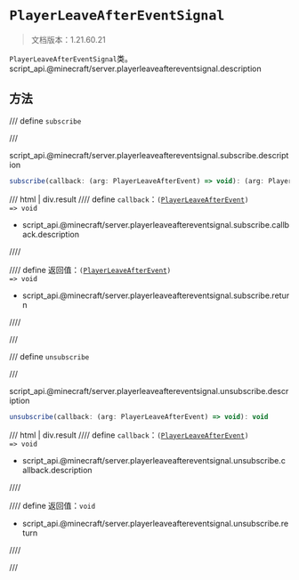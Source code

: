 # `PlayerLeaveAfterEventSignal`

> 文档版本：1.21.60.21

`PlayerLeaveAfterEventSignal`类。script_api.@minecraft/server.playerleaveaftereventsignal.description

## 方法

/// define
`subscribe`


///

script_api.@minecraft/server.playerleaveaftereventsignal.subscribe.description

```js
subscribe(callback: (arg: PlayerLeaveAfterEvent) => void): (arg: PlayerLeaveAfterEvent) => void
```

/// html | div.result
//// define
`callback`：<code>(<a href="../playerleaveafterevent/">PlayerLeaveAfterEvent</a>) =&gt; void</code>

- script_api.@minecraft/server.playerleaveaftereventsignal.subscribe.callback.description


////

//// define
返回值：<code>(<a href="../playerleaveafterevent/">PlayerLeaveAfterEvent</a>) =&gt; void</code>

- script_api.@minecraft/server.playerleaveaftereventsignal.subscribe.return


////

///


/// define
`unsubscribe`


///

script_api.@minecraft/server.playerleaveaftereventsignal.unsubscribe.description

```js
unsubscribe(callback: (arg: PlayerLeaveAfterEvent) => void): void
```

/// html | div.result
//// define
`callback`：<code>(<a href="../playerleaveafterevent/">PlayerLeaveAfterEvent</a>) =&gt; void</code>

- script_api.@minecraft/server.playerleaveaftereventsignal.unsubscribe.callback.description


////

//// define
返回值：`void`

- script_api.@minecraft/server.playerleaveaftereventsignal.unsubscribe.return


////

///

